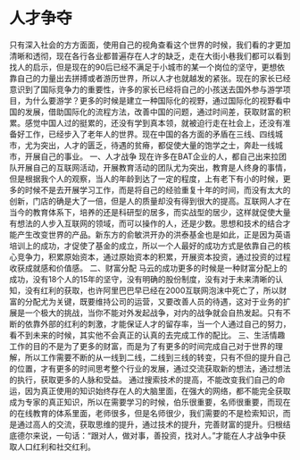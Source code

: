 # 人才争夺

只有深入社会的方方面面，使用自己的视角查看这个世界的时候，我们看的才更加清晰和透彻，现在各行各业都普遍存在人才的缺乏，走在大街小巷我们都可以看到找人的启示，但是现在的90后已经不满足于小城市的某一个岗位的坚守，更想依靠自己的力量出去拼搏或者游历世界，所以人才也就越发的紧张。现在的家长已经意识到了国际竞争力的重要性，许多的家长已经将自己的小孩送去国外参与游学项目，为什么要游学？更多的时候是建立一种国际化的视野，通过国际化的视野看中国的发展，借助国际化的流程方法，改善中国的问题，通过时间差，获取财富的积累。感觉中国人过的挺累的，还没有学到真本领，就被迫行走在社会上，还没有准备好工作，已经步入了老年人的世界。现在中国的各方面的矛盾在三线、四线城市，尤为突出，人才的匮乏，待遇的贫瘠，都促使大量的饱学之士，奔赴一线城市，开展自己的事业。
一、人才战争
现在许多在BAT企业的人，都自己出来拉团队开展自己的互联网活动，开展教育活动的团队尤为突出，教育是人终身的事情，但是根据我个人的观察，当人的年龄到达了一定的程度，上有老下有小的时候，更多的时候不是去开展学习工作，而是将自己的经验重复十年的时间，而没有太大的创新，门店的确是大了一倍，但是人的质量却没有得到很大的提高。互联网人才在当今的教育体系下，培养的还是科研型的居多，而实战型的居少，这样就促使大量有想法的人步入互联网的领域，而可以操作的人，还是少数。思想和技术的结合才能产生改变世界的产品。新东方的俞敏洪开办的洪泰基金也是如此，正是因为英语培训上的成功，才促使了基金的成立，所以一个人最好的成功方式是依靠自己的核心竞争力，积累原始资本，通过原始资本的积累，开展资本投资，通过投资的过程收获成就感和价值感。
二、财富分配
马云的成功更多的时候是一种财富分配上的成功，没有18个人的15年的坚守，没有明确的股份制度，没有对于未来清晰的认知，没有红利的获取，也许阿里巴巴早已经在2000互联网泡沫中死亡了，所以财富的分配尤为关键，既要维持公司的运营，又要改善人员的待遇，这对于业务的扩展是一个极大的挑战，当你不能对外发起战争，对内的战争就会自热发起。只有不断的依靠外部的红利的刺激，才能保证人才的留存率，当一个人通过自己的努力，看不到未来的时候，其实他不会真正的认真的去完成工作的配比。
三、生活情趣
工作的目的不是为了更多的财富，而是为了有更多的时间完成自己对于世界的理解，所以工作需要不断的从一线到二线，二线到三线的转变，只有不但的提升自己的位置，才有更多的时间思考整个行业的发展，通过交流获取新的想法，通过想法的执行，获取更多的人脉和受益。
通过搜索技术的提高，不能改变我们自己的命运，因为真正使用的知识始终存在人的大脑里面，在强大的网络，都不能完全获取成为专家的真正知识，所以在需要学习的时候，伯乐很重要，名师很重要，而现在的在线教育的体系里面，老师很多，但是名师很少，我们需要的不是检索知识，而是通过高人的交流，获取思维的提升，通过技术的提升，完善财富的提升。归根结底德尔来说，一句话：“跟对人，做对事，善投资，找对人。”才能在人才战争中获取人口红利和社交红利。
